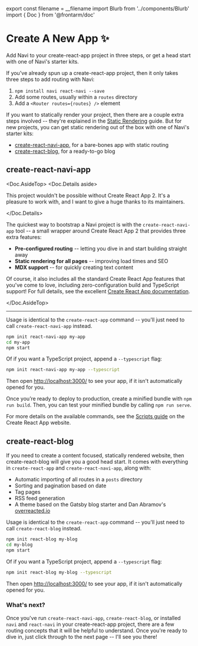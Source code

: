 export const filename = __filename
import Blurb from '../components/Blurb'
import { Doc } from '@frontarm/doc'

Create A New App ✨
==================

<Blurb>

Add Navi to your create-react-app project in three steps, or get a head start with one of Navi's starter kits.

</Blurb>

If you've already spun up a create-react-app project, then it only takes three steps to add routing with Navi:

1. `npm install navi react-navi --save`
2. Add some routes, usually within a `routes` directory
3. Add a `<Router routes={routes} />` element

If you want to statically render your project, then there are a couple extra steps involved -- they're explained in the [Static Rendering](../guides/static-rendering/) guide. But for new projects, you can get static rendering out of the box with one of Navi's starter kits:

- [create-react-navi-app](#create-react-navi-app), for a bare-bones app with static routing
- [create-react-blog](#create-react-blog), for a ready-to-go blog


## create-react-navi-app

<Doc.AsideTop>
<Doc.Details aside>

This project wouldn't be possible without Create React App 2. It's a pleasure to work with, and I want to give a huge thanks to its maintainers.

</Doc.Details>

The quickest way to bootstrap a Navi project is with the `create-react-navi-app` tool -- a small wrapper around Create React App 2 that provides three extra features:

- **Pre-configured routing** -- letting you dive in and start building straight away
- **Static rendering for all pages** -- improving load times and SEO<br />
- **MDX support** -- for quickly creating text content<br />

Of course, it also includes all the standard Create React App features that you've come to love, including zero-configuration build and TypeScript support! For full details, see the excellent [Create React App documentation](https://facebook.github.io/create-react-app/).

</Doc.AsideTop>

---

Usage is identical to the `create-react-app` command -- you'll just need to call `create-react-navi-app` instead.

```bash
npm init react-navi-app my-app
cd my-app
npm start
```

Of if you want a TypeScript project, append a `--typescript` flag:

```bash
npm init react-navi-app my-app --typescript
```

Then open [http://localhost:3000/](http://localhost:3000/) to see your app, if it isn't automatically opened for you.

Once you’re ready to deploy to production, create a minified bundle with `npm run build`. Then, you can test your minified bundle by calling `npm run serve`.

For more details on the available commands, see the [Scripts guide](https://facebook.github.io/create-react-app/docs/available-scripts) on the Create React App website.


## create-react-blog

If you need to create a content focused, statically rendered website, then create-react-blog will give you a good head start. It comes with everything in `create-react-app` and `create-react-navi-app`, along with:

- Automatic importing of all routes in a `posts` directory
- Sorting and pagination based on date
- Tag pages
- RSS feed generation
- A theme based on the Gatsby blog starter and Dan Abramov's [overreacted.io](http://overreacted.io)

Usage is identical to the `create-react-app` command -- you'll just need to call `create-react-blog` instead.

```bash
npm init react-blog my-blog
cd my-blog
npm start
```

Of if you want a TypeScript project, append a `--typescript` flag:

```bash
npm init react-blog my-blog --typescript
```

Then open [http://localhost:3000/](http://localhost:3000/) to see your app, if it isn't automatically opened for you.


### What's next?

Once you've run `create-react-navi-app`, `create-react-blog`, or installed `navi` and `react-navi` in your create-react-app project, there are a few routing concepts that it will be helpful to understand. Once you're ready to dive in, just click through to the next page -- I'll see you there!
